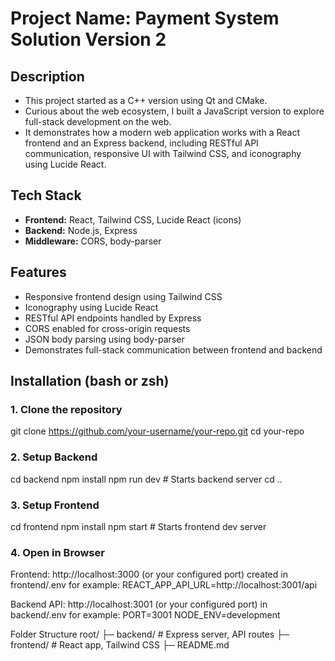 # Project Name: Payment System Solution Version 2

## Description
- This project started as a C++ version using Qt and CMake.  
- Curious about the web ecosystem, I built a JavaScript version to explore full-stack development on the web.  
- It demonstrates how a modern web application works with a React frontend and an Express backend, including RESTful API communication, responsive UI with Tailwind CSS, and iconography using Lucide React.


## Tech Stack

- **Frontend:** React, Tailwind CSS, Lucide React (icons)
- **Backend:** Node.js, Express
- **Middleware:** CORS, body-parser

## Features
- Responsive frontend design using Tailwind CSS
- Iconography using Lucide React
- RESTful API endpoints handled by Express
- CORS enabled for cross-origin requests
- JSON body parsing using body-parser
- Demonstrates full-stack communication between frontend and backend

## Installation (bash or zsh)

### 1. Clone the repository
git clone https://github.com/your-username/your-repo.git
cd your-repo

### 2. Setup Backend
cd backend
npm install
npm run dev   # Starts backend server
cd ..
### 3. Setup Frontend
cd frontend
npm install
npm start     # Starts frontend dev server
### 4. Open in Browser

Frontend: http://localhost:3000 (or your configured port) created in frontend/.env for example: REACT_APP_API_URL=http://localhost:3001/api

Backend API: http://localhost:3001 (or your configured port) in backend/.env for example: PORT=3001 NODE_ENV=development

Folder Structure
root/
├─ backend/        # Express server, API routes
├─ frontend/       # React app, Tailwind CSS
├─ README.md



